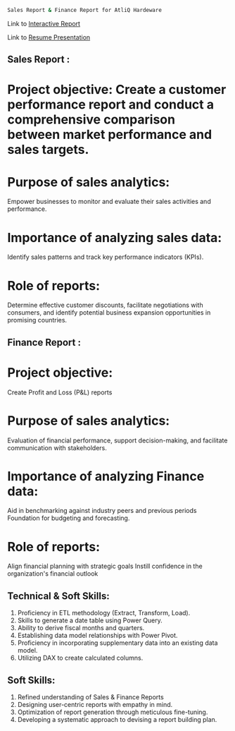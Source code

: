 
```bash
Sales Report & Finance Report for AtliQ Hardeware
```
Link to [Interactive Report]()

Link to [Resume Presentation](https://codebasics.io/challenge/codebasics-resume-project-challenge)

## Sales Report :


# Project objective: Create a customer performance report and conduct a comprehensive comparison between market performance and sales targets.
# Purpose of sales analytics: 
Empower businesses to monitor and evaluate their sales activities and performance.
# Importance of analyzing sales data: 
Identify sales patterns and track key performance indicators (KPIs).
# Role of reports: 
Determine effective customer discounts, facilitate negotiations with consumers, and identify potential business expansion opportunities in promising countries.


## Finance Report :
# Project objective: 
Create Profit and Loss (P&L) reports 
# Purpose of sales analytics: 
Evaluation of financial performance, support decision-making, and facilitate communication with stakeholders.
# Importance of analyzing Finance data: 
Aid in benchmarking against industry peers and previous periods Foundation for budgeting and forecasting.
# Role of reports: 
Align financial planning with strategic goals Instill confidence in the organization's financial outlook


## Technical & Soft Skills:
1.	Proficiency in ETL methodology (Extract, Transform, Load).
2.	Skills to generate a date table using Power Query.
3.	Ability to derive fiscal months and quarters.
4.	Establishing data model relationships with Power Pivot.
5.	Proficiency in incorporating supplementary data into an existing data model.
6.	Utilizing DAX to create calculated columns.

## Soft Skills:
1.	Refined understanding of Sales & Finance Reports
2.	Designing user-centric reports with empathy in mind.
3.	Optimization of report generation through meticulous fine-tuning.
4.	Developing a systematic approach to devising a report building plan.
